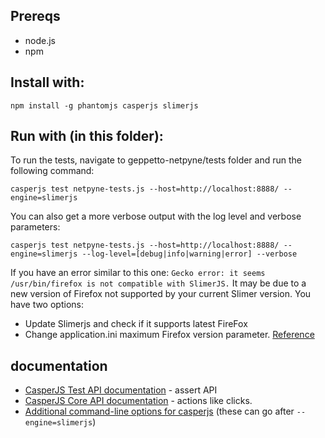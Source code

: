 ## Prereqs

* node.js
* npm

## Install with:

`npm install -g phantomjs casperjs slimerjs`

## Run with (in this folder):

To run the tests, navigate to geppetto-netpyne/tests folder and run the following command:

`casperjs test netpyne-tests.js --host=http://localhost:8888/ --engine=slimerjs` 

You can also get a more verbose output with the log level and verbose parameters: 

`casperjs test netpyne-tests.js --host=http://localhost:8888/ --engine=slimerjs --log-level=[debug|info|warning|error] --verbose`

If you have an error similar to this one:
`Gecko error: it seems /usr/bin/firefox is not compatible with SlimerJS.`
It may be due to a new version of Firefox not supported by your current Slimer version. You have two options:
- Update Slimerjs and check if it supports latest FireFox
- Change application.ini maximum Firefox version parameter. [Reference](https://github.com/laurentj/slimerjs/issues/495#issuecomment-225008001)

## documentation

* [CasperJS Test API documentation](http://docs.casperjs.org/en/latest/modules/tester.html) - assert API
* [CasperJS Core API documentation](http://docs.casperjs.org/en/latest/modules/casper.html) - actions like clicks.
* [Additional command-line options for casperjs](https://docs.slimerjs.org/current/configuration.html#command-line-options) (these can go after `--engine=slimerjs`)